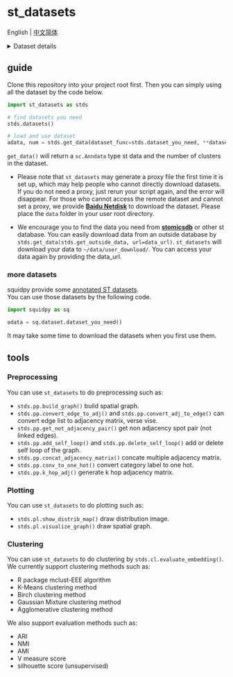 # st_datasets 

English | [中文简体](./README_zh.md)

<details>
<summary>Dataset details</summary>
<table>
    <thead>
        <tr>
            <th>dataset</th>
            <th>technology</th>
            <th>slices</th>
            <th>spots/cells</th>
            <th>genes</th>
            <th>source</th>
        </tr>
    </thead>
    <tbody>
        <tr>
            <th>DLPFC dataset</th>
            <td>10x Genomics Visium</td>
            <td>12</td>
            <td>3460 - 4789</td>
            <td>33538</td>
            <td>10x visium database</td>
        </tr>
        <tr>
            <th>human breast cancer dataset</th>
            <td>10x Genomics Visium</td>
            <td>1</td>
            <td>3798</td>
            <td>36601</td>
            <td>10x visium database</td>
        </tr>
        <tr>
            <th>mouse olfactory bulb dataset</th>
            <td>ST</td>
            <td>12</td>
            <td>231 - 282</td>
            <td>15284 - 16675</td>
            <td>stomicsDB</td>
        </tr>
        <tr>
            <th>mouse kidney coronal dataset*</th>
            <td>10x Genomics Visium</td>
            <td>1</td>
            <td>1438</td>
            <td>31053</td>
            <td>converted</td>
        </tr>
        <tr>
            <th>mouse brain sagittal dataset</th>
            <td>10x Genomics Visium</td>
            <td>4</td>
            <td>2696 - 3353</td>
            <td>31053</td>
            <td>stomicsDB</td>
        </tr>
        <tr>
            <th>mouse somatosensory cortex dataset*</th>
            <td>osmFISH</td>
            <td>1</td>
            <td>5328</td>
            <td>33</td>
            <td>converted</td>
        </tr>
        <tr>
            <th>mouse olfactory bulb dataset^</th>
            <td>Stereo-seq</td>
            <td>1</td>
            <td>19109</td>
            <td>27106</td>
            <td>https://doi.org/10.1016/j.cell.2022.04.003</td>
        </tr>
        <tr>
            <th>mouse brain cerebellum dataset*</th>
            <td>Slide-seq</td>
            <td>1</td>
            <td>25551</td>
            <td>20141</td>
            <td>converted</td>
        </tr>
        <tr>
            <th>Mouse Organogenesis Spatiotemporal Transcriptomic Atlas (E9.5)</th>
            <td>Stereo-seq</td>
            <td>5</td>
            <td>4356 - 5931</td>
            <td>24238</td>
            <td>stomicsDB</td>
        </tr>
        <tr>
            <th>Zebrafish Embryogenesis Spatiotemporal Transcriptomic Atlas</th>
            <td>Stereo-seq</td>
            <td>1 (with 6 sections)</td>
            <td>13166</td>
            <td>26628</td>
            <td>stomicsDB</td>
        </tr>
    </tbody>
</table>

\* Dataset are converted from [**this repository**](https://github.com/acheng416/Benchmark-CTCM-ST.git). If you use those datasets mentioned above in your experiments, you should consider citing [**this paper**](https://academic.oup.com/bib/article/doi/10.1093/bib/bbac475/6835380).

\^ Mouse olfactory bulb dataset obtained by Stereo-seq has been updated in the new commit, *the new version data **do not** have annotation*, but the original data is not removed from [**the huggingface repo**](https://huggingface.co/datasets/han-shu/st_datasets), if you need the old version data, please use the former commit (commit [**#c56d877**](https://github.com/hannshu/st_datasets/tree/c56d877a001071cb7b2cb4c222491ce20e026c22)
) of `st_datasets`!

</details>

## guide
Clone this repository into your project root first.
Then you can simply using all the dataset by the code below.

``` python
import st_datasets as stds

# find datasets you need
stds.datasets()

# load and use dataset
adata, num = stds.get_data(dataset_func=stds.dataset_you_need, **dataset_specific_args)
```
`get_data()` will return a `sc.Anndata` type st data and the number of clusters in the dataset.  
- Please note that `st_datasets` may generate a proxy file the first time it is set up, which
may help people who cannot directly download datasets. 
If you do not need a proxy, just rerun your script again, and the error will disappear.
For those who cannot access the remote dataset and cannot set a proxy, we provide [**Baidu Netdisk**](https://pan.baidu.com/s/1eMVnLnJvx17Q8NmGgikuZA?pwd=k3k5) 
to download the dataset. Please place the `data` folder in your user root directory.

- We encourage you to find the data you need from [**stomicsdb**](https://db.cngb.org/stomics/) or other st database. You can easily download data
from an outside database by `stds.get_data(stds.get_outside_data, url=data_url)`. `st_datasets` will download your data to `~/data/user_download/`.
You can access your data again by providing the data_url.

### more datasets
squidpy provide some [annotated ST datasets](https://squidpy.readthedocs.io/en/stable/api.html#module-squidpy.datasets).  
You can use those datasets by the following code.

``` python
import squidpy as sq

adata = sq.dataset.dataset_you_need()
```
It may take some time to download the datasets when you first use them.

## tools
### Preprocessing 
You can use `st_datasets` to do preprocessing such as:  
- `stds.pp.build_graph()` build spatial graph.  
- `stds.pp.convert_edge_to_adj()` and `stds.pp.convert_adj_to_edge()` can convert edge list to adjacency matrix, verse vise.  
- `stds.pp.get_not_adjacency_pair()` get non adjacency spot pair (not linked edges).  
- `stds.pp.add_self_loop()` and `stds.pp.delete_self_loop()` add or delete self loop of the graph.  
- `stds.pp.concat_adjacency_matrix()` concate multiple adjacency matrix.  
- `stds.pp.conv_to_one_hot()` convert category label to one hot.  
- `stds.pp.k_hop_adj()` generate k hop adjacency matrix. 

### Plotting
You can use `st_datasets` to do plotting such as:  
- `stds.pl.show_distrib_map()` draw distribution image.  
- `stds.pl.visualize_graph()` draw spatial graph.  

### Clustering
You can use `st_datasets` to do clustering by `stds.cl.evaluate_embedding()`.  
We currently support clustering methods such as:  
- R package mclust-EEE algorithm  
- K-Means clustering method
- Birch clustering method  
- Gaussian Mixture clustering method  
- Agglomerative clustering method  


We also support evaluation methods such as:  
- ARI
- NMI
- AMI
- V measure score
- silhouette score (unsupervised)
